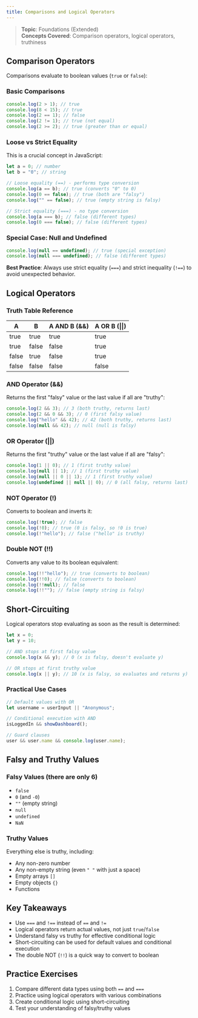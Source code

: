 ```yaml
---
title: Comparisons and Logical Operators
---
```


> **Topic**: Foundations (Extended)  
> **Concepts Covered**: Comparison operators, logical operators, truthiness

## Comparison Operators

Comparisons evaluate to boolean values (`true` or `false`):

### Basic Comparisons

```javascript
console.log(2 > 1); // true
console.log(8 < 15); // true
console.log(2 == 1); // false
console.log(2 != 1); // true (not equal)
console.log(2 >= 2); // true (greater than or equal)
```

### Loose vs Strict Equality

This is a crucial concept in JavaScript:

```javascript
let a = 0; // number
let b = "0"; // string

// Loose equality (==) - performs type conversion
console.log(a == b); // true (converts "0" to 0)
console.log(0 == false); // true (both are "falsy")
console.log("" == false); // true (empty string is falsy)

// Strict equality (===) - no type conversion
console.log(a === b); // false (different types)
console.log(0 === false); // false (different types)
```

### Special Case: Null and Undefined

```javascript
console.log(null == undefined); // true (special exception)
console.log(null === undefined); // false (different types)
```

**Best Practice**: Always use strict equality (`===`) and strict inequality (`!==`) to avoid unexpected behavior.

## Logical Operators

### Truth Table Reference

| A     | B     | A AND B (&&) | A OR B (\|\|) |
| ----- | ----- | ------------ | ------------- |
| true  | true  | true         | true          |
| true  | false | false        | true          |
| false | true  | false        | true          |
| false | false | false        | false         |

### AND Operator (&&)

Returns the first "falsy" value or the last value if all are "truthy":

```javascript
console.log(2 && 3); // 3 (both truthy, returns last)
console.log(2 && 0 && 3); // 0 (first falsy value)
console.log("hello" && 42); // 42 (both truthy, returns last)
console.log(null && 42); // null (null is falsy)
```

### OR Operator (||)

Returns the first "truthy" value or the last value if all are "falsy":

```javascript
console.log(1 || 0); // 1 (first truthy value)
console.log(null || 1); // 1 (first truthy value)
console.log(null || 0 || 1); // 1 (first truthy value)
console.log(undefined || null || 0); // 0 (all falsy, returns last)
```

### NOT Operator (!)

Converts to boolean and inverts it:

```javascript
console.log(!true); // false
console.log(!0); // true (0 is falsy, so !0 is true)
console.log(!"hello"); // false ("hello" is truthy)
```

### Double NOT (!!)

Converts any value to its boolean equivalent:

```javascript
console.log(!!"hello"); // true (converts to boolean)
console.log(!!0); // false (converts to boolean)
console.log(!!null); // false
console.log(!!""); // false (empty string is falsy)
```

## Short-Circuiting

Logical operators stop evaluating as soon as the result is determined:

```javascript
let x = 0;
let y = 10;

// AND stops at first falsy value
console.log(x && y); // 0 (x is falsy, doesn't evaluate y)

// OR stops at first truthy value
console.log(x || y); // 10 (x is falsy, so evaluates and returns y)
```

### Practical Use Cases

```javascript
// Default values with OR
let username = userInput || "Anonymous";

// Conditional execution with AND
isLoggedIn && showDashboard();

// Guard clauses
user && user.name && console.log(user.name);
```

## Falsy and Truthy Values

### Falsy Values (there are only 6)

- `false`
- `0` (and `-0`)
- `""` (empty string)
- `null`
- `undefined`
- `NaN`

### Truthy Values

Everything else is truthy, including:

- Any non-zero number
- Any non-empty string (even `" "` with just a space)
- Empty arrays `[]`
- Empty objects `{}`
- Functions

## Key Takeaways

- Use `===` and `!==` instead of `==` and `!=`
- Logical operators return actual values, not just `true`/`false`
- Understand falsy vs truthy for effective conditional logic
- Short-circuiting can be used for default values and conditional execution
- The double NOT (`!!`) is a quick way to convert to boolean

## Practice Exercises

1. Compare different data types using both `==` and `===`
2. Practice using logical operators with various combinations
3. Create conditional logic using short-circuiting
4. Test your understanding of falsy/truthy values
